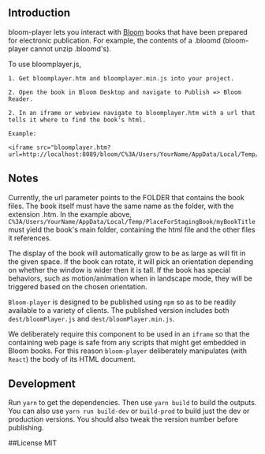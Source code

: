 ## Introduction

bloom-player lets you interact with [Bloom](bloomlibrary.org) books that have been prepared for electronic publication. For example, the contents of a .bloomd (bloom-player cannot unzip .bloomd's).

To use bloomplayer.js,

    1. Get bloomplayer.htm and bloomplayer.min.js into your project.

    2. Open the book in Bloom Desktop and navigate to Publish => Bloom Reader.

    2. In an iframe or webview navigate to bloomplayer.htm with a url that tells it where to find the book's html.

    Example:

    <iframe src="bloomplayer.htm?url=http://localhost:8089/bloom/C%3A/Users/YourName/AppData/Local/Temp/PlaceForStagingBook/myBookTitle"/>

## Notes

Currently, the url parameter points to the FOLDER that contains the book files. The book itself must have the same name as the folder, with the extension .htm. In the example above, `C%3A/Users/YourName/AppData/Local/Temp/PlaceForStagingBook/myBookTitle` must yield the book's main folder, containing the html file and the other files it references.

The display of the book will automatically grow to be as large as will fit in the given space. If the book can rotate, it will pick an orientation depending on whether the window is wider then it is tall. If the book has special behaviors, such as motion/animation when in landscape mode, they will be triggered based on the chosen orientation.

`Bloom-player` is designed to be published using `npm` so as to be readily available to a variety of clients. The published version includes both `dest/bloomPlayer.js` and `dest/bloomPlayer.min.js`.

We deliberately require this component to be used in an `iframe` so that the containing web page is safe from any scripts that might get embedded in Bloom books. For this reason `bloom-player` deliberately manipulates (with `React`) the body of its HTML document.

## Development

Run `yarn` to get the dependencies.
Then use `yarn build` to build the outputs.
You can also use `yarn run build-dev` or `build-prod` to build just the dev or production versions.
You should also tweak the version number before publishing.

##License
MIT
